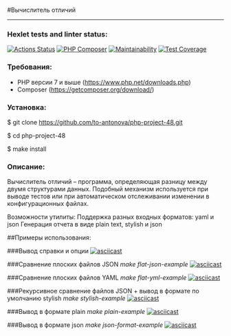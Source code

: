 #Вычислитель отличий
<hr>

### Hexlet tests and linter status:
[![Actions Status](https://github.com/to-antonova/php-project-48/workflows/hexlet-check/badge.svg)](https://github.com/to-antonova/php-project-48/actions)
[![PHP Composer](https://github.com/to-antonova/php-project-48/actions/workflows/my-check.yml/badge.svg)](https://github.com/to-antonova/php-project-48/actions/workflows/my-check.yml)
[![Maintainability](https://api.codeclimate.com/v1/badges/c92eedd6be1214d3964a/maintainability)](https://codeclimate.com/github/to-antonova/php-project-48/maintainability)
[![Test Coverage](https://api.codeclimate.com/v1/badges/c92eedd6be1214d3964a/test_coverage)](https://codeclimate.com/github/to-antonova/php-project-48/test_coverage)

### Требования:

* PHP версии 7 и выше (https://www.php.net/downloads.php)
* Composer (https://getcomposer.org/download/)


### Установка:

$ git clone https://github.com/to-antonova/php-project-48.git

$ cd php-project-48

$ make install

### Описание:
Вычислитель отличий – программа, определяющая разницу между двумя структурами данных. Подобный механизм используется при выводе тестов или при автоматическом отслеживании изменении в конфигурационных файлах.

Возможности утилиты:
Поддержка разных входных форматов: yaml и json
Генерация отчета в виде plain text, stylish и json

##Примеры использования:

###Вывод справки и опции
[![asciicast](https://asciinema.org/a/606638.svg)](https://asciinema.org/a/606638)

###Сравнение плоских файлов JSON
<em>make flat-json-example</em>
[![asciicast](https://asciinema.org/a/606644.svg)](https://asciinema.org/a/606644)

###Сравнение плоских файлов YAML
<em>make flat-yml-example</em>
[![asciicast](https://asciinema.org/a/606643.svg)](https://asciinema.org/a/606643)

###Рекурсивное сравнение файлов JSON + вывод в формате по умолчанию stylish
<em>make stylish-example</em>
[![asciicast](https://asciinema.org/a/606645.svg)](https://asciinema.org/a/606645)

###Вывод в формате plain
<em>make plain-example</em>
[![asciicast](https://asciinema.org/a/606646.svg)](https://asciinema.org/a/606646)

###Вывод в формате json
<em>make json-format-example</em>
[![asciicast](https://asciinema.org/a/606647.svg)](https://asciinema.org/a/606647)
